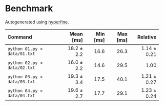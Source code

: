 # Benchmark

Autogenerated using [hyperfine](https://github.com/sharkdp/hyperfine).

| Command | Mean [ms] | Min [ms] | Max [ms] | Relative |
|:---|---:|---:|---:|---:|
| `python 01.py < data/01.txt` | 18.2 ± 2.2 | 16.6 | 26.3 | 1.14 ± 0.21 |
| `python 02.py < data/02.txt` | 16.0 ± 2.2 | 14.6 | 29.5 | 1.00 |
| `python 03.py < data/03.txt` | 19.3 ± 3.4 | 17.5 | 40.1 | 1.21 ± 0.27 |
| `python 04.py < data/04.txt` | 19.6 ± 2.7 | 17.7 | 29.1 | 1.23 ± 0.24 |
